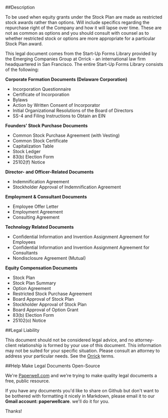 ##Description

To be used when equity grants under the Stock Plan are made as restricted stock awards rather than options. Will include specifics regarding the repurchase right of the Company and how it will lapse over time. These are not as common as options and you should consult with counsel as to whether restricted stock or options are more appropriate for a particular Stock Plan award.

This legal document comes from the Start-Up Forms Library provided by the Emerging Companies Group at Orrick - an international law firm headquartered in San Francisco.  The entire Start-Up Forms Library consists of the following:

**Corporate Formation Documents (Delaware Corporation)**

  - Incorporation Questionnaire
  - Certificate of Incorporation
  - Bylaws
  - Action by Written Consent of Incorporator
  - Initial Organizational Resolutions of the Board of Directors
  - SS-4 and Filing Instructions to Obtain an EIN

**Founders' Stock Purchase Documents**

  - Common Stock Purchase Agreement (with Vesting)
  - Common Stock Certificate
  - Capitalization Table
  - Stock Ledger
  - 83(b) Election Form
  - 25102(f) Notice

**Director- and Officer-Related Documents**

  - Indemnification Agreement
  - Stockholder Approval of Indemnification Agreement

**Employment & Consultant Documents**

  - Employee Offer Letter
  - Employment Agreement
  - Consulting Agreement

**Technology Related Documents**

  - Confidential Information and Invention Assignment Agreement for Employees
  - Confidential Information and Invention Assignment Agreement for Consultants
  - Nondisclosure Agreement (Mutual)

**Equity Compensation Documents**

  - Stock Plan
  - Stock Plan Summary
  - Option Agreement
  - Restricted Stock Purchase Agreement
  - Board Approval of Stock Plan
  - Stockholder Approval of Stock Plan
  - Board Approval of Option Grant
  - 83(b) Election Form
  - 25102(o) Notice

##Legal Liability

This document should not be considered legal advice, and no attorney-client relationship is formed by your use of this document.  This information may not be suited for your specific situation.  Please consult an attorney to address your particular needs.  See the [Orrick] terms.

##Help Make Legal Documents Open-Source 

We're [Paperwell.com] and we're trying to make quality legal documents a free, public resource.  

If you have any documents you'd like to share on Github but don't want to be bothered with formatting it nicely in Markdown, please email it to our **Gmail account: paperwellcare**.  we'll do it for you.

Thanks!

[Paperwell.com]: http://www.paperwell.com
[Orrick]: http://www.orrick.com/inc/NoticePublication.asp?sDocID=1946&sExt=doc
